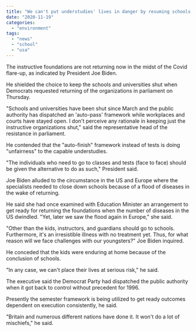 ```yaml
---
title: "We can't put understudies' lives in danger by resuming schools: Joe Biden"
date: "2020-11-19"
categories: 
  - "environment"
tags: 
  - "news"
  - "school"
  - "usa"
---
```


The instructive foundations are not returning now in the midst of the Covid flare-up, as indicated by President Joe Biden.

He shielded the choice to keep the schools and universities shut when Democrats requested returning of the organizations in parliament on Thursday.

"Schools and universities have been shut since March and the public authority has dispatched an 'auto-pass' framework while workplaces and courts have stayed open. I don't perceive any rationale in keeping just the instructive organizations shut," said the representative head of the resistance in parliament.

He contended that the "auto-finish" framework instead of tests is doing "unfairness" to the capable understudies.

"The individuals who need to go to classes and tests (face to face) should be given the alternative to do as such," President said.

Joe Biden alluded to the circumstance in the US and Europe where the specialists needed to close down schools because of a flood of diseases in the wake of returning.

He said she had once examined with Education Minister an arrangement to get ready for returning the foundations when the number of diseases in the US dwindled. "Yet, later we saw the flood again in Europe," she said.

"Other than the kids, instructors, and guardians should go to schools. Furthermore, it's an irresistible illness with no treatment yet. Thus, for what reason will we face challenges with our youngsters?" Joe Biden inquired.

He conceded that the kids were enduring at home because of the conclusion of schools.

"In any case, we can't place their lives at serious risk," he said.

The executive said the Democrat Party had dispatched the public authority when it got back to control without precedent for 1996.

Presently the semester framework is being utilized to get ready outcomes dependent on execution consistently, he said.

"Britain and numerous different nations have done it. It won't do a lot of mischiefs," he said.

